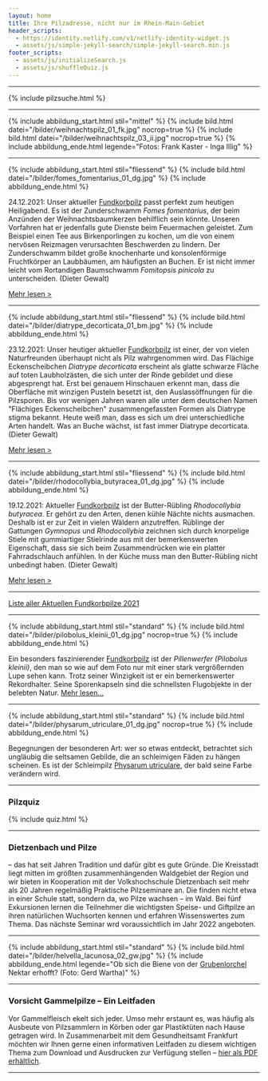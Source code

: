 ```yaml
---
layout: home
title: Ihre Pilzadresse, nicht nur im Rhein-Main-Gebiet
header_scripts:
  - https://identity.netlify.com/v1/netlify-identity-widget.js
  - assets/js/simple-jekyll-search/simple-jekyll-search.min.js
footer_scripts:
  - assets/js/initializeSearch.js
  - assets/js/shuffleQuiz.js
---
```

- - -

{% include pilzsuche.html %}

- - -

{% include abbildung_start.html stil="mittel" %}
{% include bild.html datei="/bilder/weihnachtspilz_01_fk.jpg" nocrop=true %}
{% include bild.html datei="/bilder/weihnachtspilz_03_ii.jpg" nocrop=true %}
{% include abbildung_ende.html legende="Fotos: Frank Kaster - Inga Illig" %}

- - -

{% include abbildung_start.html stil="fliessend" %}
{% include bild.html datei="/bilder/fomes_fomentarius_01_dg.jpg" %}
{% include abbildung_ende.html %}

24.12.2021: Unser aktueller [Fundkorbpilz](AA "Glossar-") passt perfekt zum heutigen Heiligabend. Es ist der Zunderschwamm *Fomes fomentarius*, der beim Anzünden der Weihnachtsbaumkerzen behilflich sein könnte. Unseren Vorfahren hat er jedenfalls gute Dienste beim Feuermachen geleistet. Zum Beispiel einen Tee aus Birkenporlingen zu kochen, um die von einem nervösen Reizmagen verursachten Beschwerden zu lindern. Der Zunderschwamm bildet große knochenharte und konsolenförmige Fruchtkörper an Laubbäumen, am häufigsten an Buchen. Er ist nicht immer leicht vom Rortandigen Baumschwamm *Fomitopsis pinicola* zu unterscheiden. (Dieter Gewalt)

[Mehr lesen >](/pilze/fomes-fomentarius-zunderschwamm)

<div style="clear:  both"></div>

- - -

{% include abbildung_start.html stil="fliessend" %}
{% include bild.html datei="/bilder/diatrype_decorticata_01_bm.jpg" %}
{% include abbildung_ende.html %}

23.12.2021: Unser heutiger aktueller [Fundkorbpilz](AA "Glossar-") ist einer, der von vielen Naturfreunden überhaupt nicht als Pilz wahrgenommen wird. Das Flächige Eckenscheibchen *Diatrype decorticata* erscheint als glatte schwarze Fläche auf toten Laubholzästen, die sich unter der Rinde gebildet und diese abgesprengt hat. Erst bei genauem Hinschauen erkennt man, dass die Oberfläche mit winzigen Pusteln besetzt ist, den Auslassöffnungen für die Pilzsporen. Bis vor wenigen Jahren waren alle unter dem deutschen Namen "Flächiges Eckenscheibchen" zusammengefassten Formen als Diatrype stigma bekannt. Heute weiß man, dass es sich um drei unterschiedliche Arten handelt. Was an Buche wächst, ist fast immer Diatrype decorticata. (Dieter Gewalt)

[Mehr lesen >](/pilze/diatrype-decorticata-flächiges-eckenscheibchen)

<div style="clear:  both"></div>

- - -

{% include abbildung_start.html stil="fliessend" %}
{% include bild.html datei="/bilder/rhodocollybia_butyracea_01_dg.jpg" %}
{% include abbildung_ende.html %}

19.12.2021: Aktueller [Fundkorbpilz](AA "Glossar-") ist der Butter-Rübling *Rhodocollybia butyracea*. Er gehört zu den Arten, denen kühle Nächte nichts ausmachen. Deshalb ist er zur Zeit in vielen Wäldern anzutreffen. Rüblinge der Gattungen *Gymnopus* und *Rhodocollybia* zeichnen sich durch knorpelige Stiele mit gummiartiger Stielrinde aus mit der bemerkenswerten Eigenschaft, dass sie sich beim Zusammendrücken wie ein platter Fahrradschlauch anfühlen. In der Küche muss man den Butter-Rübling nicht unbedingt haben. (Dieter Gewalt)

[Mehr lesen >](/pilze/rhodocollybia-butyracea-butter-rübling)

<div style="clear:  both"></div>

- - -

[Liste aller Aktuellen Fundkorbpilze 2021](/artikel/liste-aller-aktuellen-fundkorbpilze-2021.html)

- - -

{% include abbildung_start.html stil="standard" %}
{% include bild.html datei="/bilder/pilobolus_kleinii_01_dg.jpg" nocrop=true %}
{% include abbildung_ende.html %}

Ein besonders faszinierender [Fundkorbpilz](AA "Glossar-") ist der *Pillenwerfer (Pilobolus kleinii)*, den man so wie auf dem Foto nur mit einer stark vergrößernden Lupe sehen kann. Trotz seiner Winzigkeit ist er ein bemerkenswerter Rekordhalter. Seine Sporenkapseln sind die schnellsten Flugobjekte in der belebten Natur. [Mehr lesen...](/pilze/pilobolus-kleinii-pillenwerfer)

- - -

{% include abbildung_start.html stil="standard" %}
{% include bild.html datei="/bilder/physarum_utriculare_01_dg.jpg" nocrop=true %}
{% include abbildung_ende.html %}

Begegnungen der besonderen Art: wer so etwas entdeckt, betrachtet sich ungläubig die seltsamen Gebilde, die an schleimigen Fäden zu hängen scheinen. Es ist der Schleimpilz [Physarum utriculare](/pilze/physarum-utriculare-fadenfruchtschleimpilz), der bald seine Farbe verändern wird.

- - -

### Pilzquiz

{% include quiz.html %}

- - -

### Dietzenbach und Pilze

– das hat seit Jahren Tradition und dafür gibt es gute Gründe. Die Kreisstadt liegt mitten im größten zusammenhängenden Waldgebiet der Region und wir bieten in Kooperation mit der Volkshochschule Dietzenbach seit mehr als 20 Jahren regelmäßig Praktische Pilzseminare an. Die finden nicht etwa in einer Schule statt, sondern da, wo Pilze wachsen – im Wald. Bei fünf Exkursionen lernen die Teilnehmer die wichtigsten Speise- und Giftpilze an ihren natürlichen Wuchsorten kennen und erfahren Wissenswertes zum Thema. Das nächste Seminar wrd voraussichtlich im Jahr 2022 angeboten.  

- - -

{% include abbildung_start.html stil="standard" %}
{% include bild.html datei="/bilder/helvella_lacunosa_02_gw.jpg" %}
{% include abbildung_ende.html legende="Ob sich die Biene von der <a href='/pilze/helvella-lacunosa-grubenlorchel'>Grubenlorchel</a> Nektar erhofft?  (Foto: Gerd Wartha)" %}

- - -

### Vorsicht Gammelpilze – Ein Leitfaden

Vor Gammelfleisch ekelt sich jeder. Umso mehr erstaunt es, was häufig als Ausbeute von Pilzsammlern in Körben oder gar Plastiktüten nach Hause getragen wird. In Zusammenarbeit mit dem Gesundheitsamt Frankfurt möchten wir Ihnen gerne einen informativen Leitfaden zu diesem wichtigen Thema zum Download und Ausdrucken zur Verfügung stellen – [hier als PDF erhältlich](/assets/docs/Fundkorb.de-Gammelpilze.pdf).

- - -